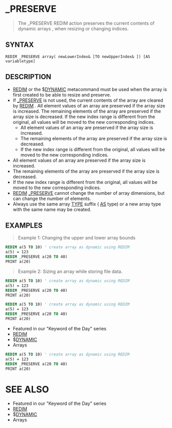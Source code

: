 # _PRESERVE
> The _PRESERVE REDIM action preserves the current contents of dynamic arrays , when resizing or changing indices.

## SYNTAX
`REDIM _PRESERVE array( newLowerIndex& [TO newUpperIndex& ]) [AS variabletype]`

## DESCRIPTION
* [REDIM](REDIM.md) or the $[DYNAMIC](DYNAMIC.md) metacommand must be used when the array is first created to be able to resize and preserve.
* If [_PRESERVE](_PRESERVE.md) is not used, the current contents of the array are cleared by [REDIM](REDIM.md) . All element values of an array are preserved if the array size is increased. The remaining elements of the array are preserved if the array size is decreased. If the new index range is different from the original, all values will be moved to the new corresponding indices.
	* All element values of an array are preserved if the array size is increased.
	* The remaining elements of the array are preserved if the array size is decreased.
	* If the new index range is different from the original, all values will be moved to the new corresponding indices.
* All element values of an array are preserved if the array size is increased.
* The remaining elements of the array are preserved if the array size is decreased.
* If the new index range is different from the original, all values will be moved to the new corresponding indices.
* [REDIM](REDIM.md) [_PRESERVE](_PRESERVE.md) cannot change the number of array dimensions, but can change the number of elements.
* Always use the same array [TYPE](TYPE.md) suffix ( [AS](AS.md) type) or a new array type with the same name may be created.


## EXAMPLES
> Example 1: Changing the upper and lower array bounds

```vb
REDIM a(5 TO 10) ' create array as dynamic using REDIM
a(5) = 123
REDIM _PRESERVE a(20 TO 40)
PRINT a(20)
```

> Example 2: Sizing an array while storing file data.

```vb
REDIM a(5 TO 10) ' create array as dynamic using REDIM
a(5) = 123
REDIM _PRESERVE a(20 TO 40)
PRINT a(20)
```


```vb
REDIM a(5 TO 10) ' create array as dynamic using REDIM
a(5) = 123
REDIM _PRESERVE a(20 TO 40)
PRINT a(20)
```

* Featured in our "Keyword of the Day" series
* [REDIM](REDIM.md)
* $[DYNAMIC](DYNAMIC.md)
* Arrays

```vb
REDIM a(5 TO 10) ' create array as dynamic using REDIM
a(5) = 123
REDIM _PRESERVE a(20 TO 40)
PRINT a(20)
```



# SEE ALSO
* Featured in our "Keyword of the Day" series
* [REDIM](REDIM.md)
* $[DYNAMIC](DYNAMIC.md)
* Arrays

